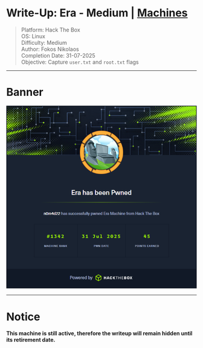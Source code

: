 # Write-Up: Era - Medium | [Machines](../../../MACHINES.md)

>  Platform: Hack The Box\
>  OS: Linux\
>  Difficulty: Medium\
>  Author: Fokos Nikolaos\
>  Completion Date: 31-07-2025\
>  Objective: Capture `user.txt` and `root.txt` flags

---

# Banner

![alt text](images/banner.png)

---

# Notice
**This machine is still active, therefore the writeup will remain hidden until its retirement date.**
